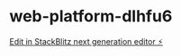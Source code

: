 # web-platform-dlhfu6

[Edit in StackBlitz next generation editor ⚡️](https://stackblitz.com/~/github.com/sckchcm-g/web-platform-dlhfu6)